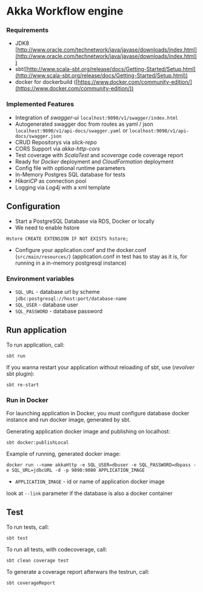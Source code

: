 Akka Workflow engine
====================

### Requirements
* JDK8 [http://www.oracle.com/technetwork/java/javase/downloads/index.html](http://www.oracle.com/technetwork/java/javase/downloads/index.html))
* sbt([http://www.scala-sbt.org/release/docs/Getting-Started/Setup.html](http://www.scala-sbt.org/release/docs/Getting-Started/Setup.html))
* docker for dockerbuild ([https://www.docker.com/community-edition/](https://www.docker.com/community-edition/))

### Implemented Features

* Integration of *swagger-ui* ```localhost:9090/v1/swagger/index.html```
* Autogenerated swagger doc from routes as yaml / json ```localhost:9090/v1/api-docs/swagger.yaml``` or ```localhost:9090/v1/api-docs/swagger.json```
* CRUD Repositorys via *slick-repo*
* CORS Support via *akka-http-cors*
* Test coverage with *ScalaTest* and *scoverage* code coverage report
* Ready for *Docker* deployment and *CloudFormation* deployment
* Config file with optional runtime parameters
* In-Memory Postgres SQL database for tests
* *HikariCP* as connection pool
* Logging via *Log4j* with a xml template

## Configuration
* Start a PostgreSQL Database via RDS, Docker or locally
* We need to enable hstore
```
Hstore CREATE EXTENSION IF NOT EXISTS hstore;
```
* Configure your application.conf and the docker.conf (`src/main/resources/`) (application.conf in test has to stay as it is, for running in a in-memory postgresql instance)

### Environment variables 
- `SQL_URL` - database url by scheme `jdbc:postgresql://host:port/database-name`
- `SQL_USER` - database user
- `SQL_PASSWORD` - database password

## Run application
To run application, call:
```
sbt run
```
If you wanna restart your application without reloading of sbt, use (*revolver* sbt plugin):
```
sbt re-start
```

### Run in Docker
For launching application in Docker, you must configure database docker instance and run docker image, generated by sbt.

Generating application docker image and publishing on localhost:
```
sbt docker:publishLocal
```

Example of running, generated docker image:
```
docker run --name akkaHttp -e SQL_USER=dbuser -e SQL_PASSWORD=dbpass -e SQL_URL=jdbcURL -d -p 9090:9000 APPLICATION_IMAGE
```
- `APPLICATION_IMAGE` - id or name of application docker image

look at ```--link``` parameter if the database is also a docker container

## Test
To run tests, call:
```
sbt test
```

To run all tests, with codecoverage, call:

```
sbt clean coverage test
```

To generate a coverage report afterwars the testrun, call:

```
sbt coverageReport
```